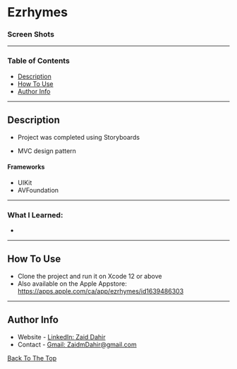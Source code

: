 # Ezrhymes

### Screen Shots

---

### Table of Contents

- [Description](#description)
- [How To Use](#how-to-use)
- [Author Info](#author-info)

---

## Description

- Project was completed using Storyboards

- MVC design pattern

#### Frameworks

- UIKit
- AVFoundation

---
### What I Learned:
- 
---

## How To Use

- Clone the project and run it on Xcode 12 or above
- Also available on the Apple Appstore: https://apps.apple.com/ca/app/ezrhymes/id1639486303
---

## Author Info

- Website - [LinkedIn: Zaid Dahir](https://linkedin.com/in/zaiddahir)
- Contact - [Gmail: ZaidmDahir@gmail.com](mailto:zaidmdahir@gmail.com)

[Back To The Top](#Ezrhymes)
